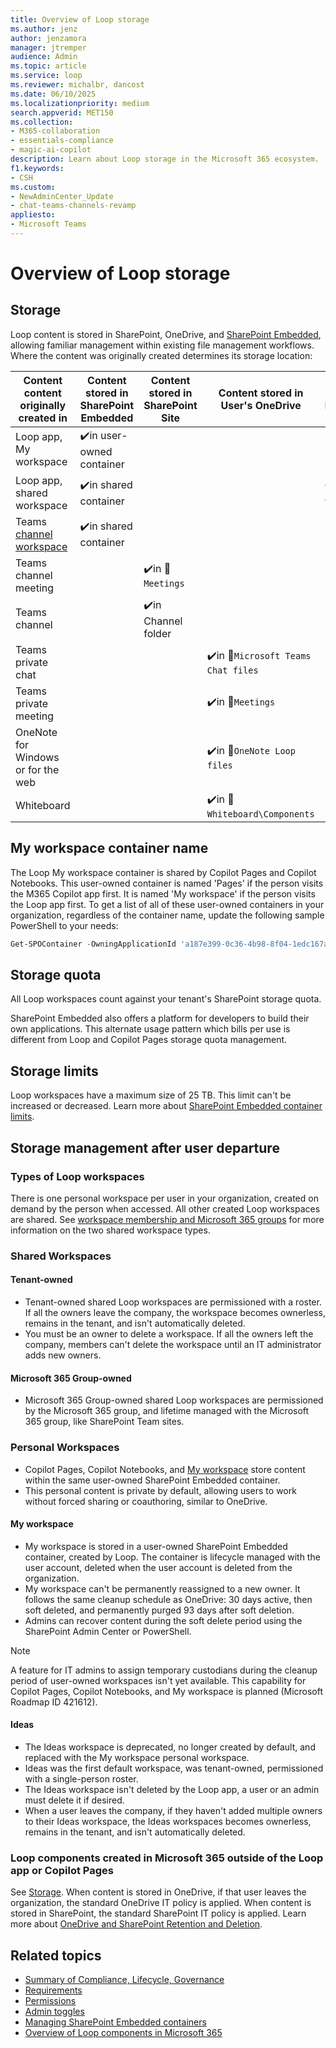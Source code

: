 ```yaml
---
title: Overview of Loop storage
ms.author: jenz
author: jenzamora
manager: jtremper
audience: Admin
ms.topic: article
ms.service: loop
ms.reviewer: michalbr, dancost
ms.date: 06/10/2025
ms.localizationpriority: medium
search.appverid: MET150
ms.collection: 
- M365-collaboration
- essentials-compliance
- magic-ai-copilot
description: Learn about Loop storage in the Microsoft 365 ecosystem.
f1.keywords:
- CSH
ms.custom: 
- NewAdminCenter_Update
- chat-teams-channels-revamp
appliesto: 
- Microsoft Teams
---
```


# Overview of Loop storage

## Storage

Loop content is stored in SharePoint, OneDrive, and [SharePoint Embedded](/sharepoint/dev/embedded/concepts/admin-exp/consuming-tenant-admin/cta), allowing familiar management within existing file management workflows. Where the content was originally created determines its storage location:

|Content content originally created in|Content stored in SharePoint Embedded|Content stored in SharePoint Site|Content stored in User's OneDrive|Lifetime Management|
|-----|-----|-----|-----|-----|
|Loop app, My workspace|✔️in user-owned container|||user account|
|Loop app, shared workspace|✔️in shared container|||workspace owners|
|Teams [channel workspace](https://techcommunity.microsoft.com/blog/microsoft365insiderblog/collaborate-in-real-time-with-workspaces-in-teams/4414334)|✔️in shared container|||M365 Group|
|Teams channel meeting||✔️in 📁`Meetings`||M365 Group|
|Teams channel||✔️in Channel folder||M365 Group|
|Teams private chat|||✔️in 📁`Microsoft Teams Chat files`|user account|
|Teams private meeting|||✔️in 📁`Meetings`|user account|
|OneNote for Windows or for the web|||✔️in 📁`OneNote Loop files`|user account|
|Whiteboard|||✔️in 📁`Whiteboard\Components`|user account|

## My workspace container name

The Loop My workspace container is shared by Copilot Pages and Copilot Notebooks. This user-owned container is named 'Pages' if the person visits the M365 Copilot app first. It is named 'My workspace' if the person visits the Loop app first. To get a list of all of these user-owned containers in your organization, regardless of the container name, update the following sample PowerShell to your needs:

```PowerShell
Get-SPOContainer -OwningApplicationId 'a187e399-0c36-4b98-8f04-1edc167a0996' | WHERE OwnershipType -EQ 'UserOwned' | FT
```

## Storage quota

All Loop workspaces count against your tenant's SharePoint storage quota.

SharePoint Embedded also offers a platform for developers to build their own applications. This alternate usage pattern which bills per use is different from Loop and Copilot Pages storage quota management.

## Storage limits

Loop workspaces have a maximum size of 25 TB. This limit can't be increased or decreased. Learn more about [SharePoint Embedded container limits](/sharepoint/dev/embedded/concepts/app-concepts/limits-calling).

## Storage management after user departure

### Types of Loop workspaces

There is one personal workspace per user in your organization, created on demand by the person when accessed. All other created Loop workspaces are shared. See [workspace membership and Microsoft 365 groups](/microsoft-365/loop/cpcn-loop-permission#workspace-membership-and-microsoft-365-groups) for more information on the two shared workspace types.

### Shared Workspaces

#### Tenant-owned

- Tenant-owned shared Loop workspaces are permissioned with a roster. If all the owners leave the company, the workspace becomes ownerless, remains in the tenant, and isn't automatically deleted.
- You must be an owner to delete a workspace. If all the owners left the company, members can't delete the workspace until an IT administrator adds new owners.

#### Microsoft 365 Group-owned

- Microsoft 365 Group-owned shared Loop workspaces are permissioned by the Microsoft 365 group, and lifetime managed with the Microsoft 365 group, like SharePoint Team sites.

### Personal Workspaces

- Copilot Pages, Copilot Notebooks, and [My workspace](#my-workspace) store content within the same user-owned SharePoint Embedded container.
- This personal content is private by default, allowing users to work without forced sharing or coauthoring, similar to OneDrive.

#### My workspace

- My workspace is stored in a user-owned SharePoint Embedded container, created by Loop. The container is lifecycle managed with the user account, deleted when the user account is deleted from the organization.
- My workspace can't be permanently reassigned to a new owner. It follows the same cleanup schedule as OneDrive: 30 days active, then soft deleted, and permanently purged 93 days after soft deletion.
- Admins can recover content during the soft delete period using the SharePoint Admin Center or PowerShell.

> [!NOTE]
> A feature for IT admins to assign temporary custodians during the cleanup period of user-owned workspaces isn't yet available. This capability for Copilot Pages, Copilot Notebooks, and My workspace is planned (Microsoft Roadmap ID 421612).

#### Ideas

- The Ideas workspace is deprecated, no longer created by default, and replaced with the My workspace personal workspace.
- Ideas was the first default workspace, was tenant-owned, permissioned with a single-person roster.
- The Ideas workspace isn't deleted by the Loop app, a user or an admin must delete it if desired.
- When a user leaves the company, if they haven't added multiple owners to their Ideas workspace, the Ideas workspaces becomes ownerless, remains in the tenant, and isn't automatically deleted.

### Loop components created in Microsoft 365 outside of the Loop app or Copilot Pages

See [Storage](#storage). When content is stored in OneDrive, if that user leaves the organization, the standard OneDrive IT policy is applied. When content is stored in SharePoint, the standard SharePoint IT policy is applied. Learn more about [OneDrive and SharePoint Retention and Deletion](/sharepoint/retention-and-deletion).

## Related topics

- [Summary of Compliance, Lifecycle, Governance](/microsoft-365/loop/loop-compliance-summary)
- [Requirements](/microsoft-365/loop/cpcn-loop-requirements)
- [Permissions](/microsoft-365/loop/cpcn-loop-permission)
- [Admin toggles](/microsoft-365/loop/loop-admin-configuration)
- [Managing SharePoint Embedded containers](/microsoft-365/loop/cpcn-loop-spe-management)
- [Overview of Loop components in Microsoft 365](/microsoft-365/loop/loop-components-teams)
